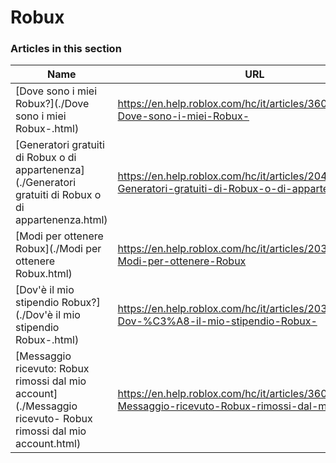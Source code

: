 # Robux  
### Articles in this section
Name|URL
-|-
[Dove sono i miei Robux?](./Dove sono i miei Robux-.html) |https://en.help.roblox.com/hc/it/articles/360029481932-Dove-sono-i-miei-Robux-
[Generatori gratuiti di Robux o di appartenenza](./Generatori gratuiti di Robux o di appartenenza.html) |https://en.help.roblox.com/hc/it/articles/204262550-Generatori-gratuiti-di-Robux-o-di-appartenenza
[Modi per ottenere Robux](./Modi per ottenere Robux.html) |https://en.help.roblox.com/hc/it/articles/203313200-Modi-per-ottenere-Robux
[Dov'è il mio stipendio Robux?](./Dov'è il mio stipendio Robux-.html) |https://en.help.roblox.com/hc/it/articles/203313160-Dov-%C3%A8-il-mio-stipendio-Robux-
[Messaggio ricevuto: Robux rimossi dal mio account](./Messaggio ricevuto- Robux rimossi dal mio account.html) |https://en.help.roblox.com/hc/it/articles/360036483772-Messaggio-ricevuto-Robux-rimossi-dal-mio-account